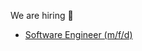 We are hiring 🎉
* [Software Engineer (m/f/d)](https://www.hvs-consulting.de/en/careers/software-engineer/)
